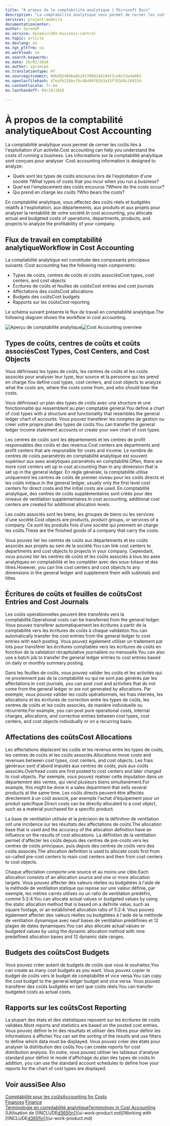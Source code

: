 ```yaml
---
title: "À propos de la comptabilité analytique | Microsoft Docs"
description: "La comptabilité analytique vous permet de cerner les coûts liés à l'exploitation d'un activié."
services: project-madeira
documentationcenter: 
author: SorenGP
ms.service: dynamics365-business-central
ms.topic: article
ms.devlang: na
ms.tgt_pltfrm: na
ms.workload: na
ms.search.keywords: 
ms.date: 10/01/2018
ms.author: sgroespe
ms.translationtype: HT
ms.sourcegitcommit: 9dbd92409ba02281f008246194f3ce0c53e4e001
ms.openlocfilehash: d7eafb21bbcf6c4b446f02b3a33ff6349c2d415d
ms.contentlocale: fr-be
ms.lasthandoff: 09/28/2018

---
```

# <a name="about-cost-accounting"></a><span data-ttu-id="f8fc0-103">À propos de la comptabilité analytique</span><span class="sxs-lookup"><span data-stu-id="f8fc0-103">About Cost Accounting</span></span>
<span data-ttu-id="f8fc0-104">La comptabilité analytique vous permet de cerner les coûts liés à l'exploitation d'un activité.</span><span class="sxs-lookup"><span data-stu-id="f8fc0-104">Cost accounting can help you understand the costs of running a business.</span></span> <span data-ttu-id="f8fc0-105">Les informations sur la comptabilité analytique sont conçues pour analyser :</span><span class="sxs-lookup"><span data-stu-id="f8fc0-105">Cost accounting information is designed to analyze:</span></span>  

-   <span data-ttu-id="f8fc0-106">Quels sont les types de coûts encourus lors de l'exploitation d'une société ?</span><span class="sxs-lookup"><span data-stu-id="f8fc0-106">What types of costs that you incur when you run a business?</span></span>  
-   <span data-ttu-id="f8fc0-107">Quel est l'emplacement des coûts encourus ?</span><span class="sxs-lookup"><span data-stu-id="f8fc0-107">Where do the costs occur?</span></span>  
-   <span data-ttu-id="f8fc0-108">Qui prend en charge les coûts ?</span><span class="sxs-lookup"><span data-stu-id="f8fc0-108">Who bears the costs?</span></span>  

<span data-ttu-id="f8fc0-109">En comptabilité analytique, vous affectez des coûts réels et budgétés relatifs à l'exploitation, aux départements, aux produits et aux projets pour analyser la rentabilité de votre société.</span><span class="sxs-lookup"><span data-stu-id="f8fc0-109">In cost accounting, you allocate actual and budgeted costs of operations, departments, products, and projects to analyze the profitability of your company.</span></span>  

## <a name="workflow-in-cost-accounting"></a><span data-ttu-id="f8fc0-110">Flux de travail en comptabilité analytique</span><span class="sxs-lookup"><span data-stu-id="f8fc0-110">Workflow in Cost Accounting</span></span>  
<span data-ttu-id="f8fc0-111">La comptabilité analytique est constituée des composants principaux suivants :</span><span class="sxs-lookup"><span data-stu-id="f8fc0-111">Cost accounting has the following main components:</span></span>  

-   <span data-ttu-id="f8fc0-112">Types de coûts, centres de coûts et coûts associés</span><span class="sxs-lookup"><span data-stu-id="f8fc0-112">Cost types, cost centers, and cost objects</span></span>  
-   <span data-ttu-id="f8fc0-113">Écritures de coûts et feuilles de coûts</span><span class="sxs-lookup"><span data-stu-id="f8fc0-113">Cost entries and cost journals</span></span>  
-   <span data-ttu-id="f8fc0-114">Affectations des coûts</span><span class="sxs-lookup"><span data-stu-id="f8fc0-114">Cost allocations</span></span>  
-   <span data-ttu-id="f8fc0-115">Budgets des coûts</span><span class="sxs-lookup"><span data-stu-id="f8fc0-115">Cost budgets</span></span>
-   <span data-ttu-id="f8fc0-116">Rapports sur les coûts</span><span class="sxs-lookup"><span data-stu-id="f8fc0-116">Cost reporting</span></span>  

<span data-ttu-id="f8fc0-117">Le schéma suivant présente le flux de travail en comptabilité analytique.</span><span class="sxs-lookup"><span data-stu-id="f8fc0-117">The following diagram shows the workflow in cost accounting.</span></span>  

<span data-ttu-id="f8fc0-118">![Aperçu de comptabilité analytique](media/costaccountingoverview.png "CostAccountingOverview")</span><span class="sxs-lookup"><span data-stu-id="f8fc0-118">![Cost Accounting overview](media/costaccountingoverview.png "CostAccountingOverview")</span></span>  

## <a name="cost-types-cost-centers-and-cost-objects"></a><span data-ttu-id="f8fc0-119">Types de coûts, centres de coûts et coûts associés</span><span class="sxs-lookup"><span data-stu-id="f8fc0-119">Cost Types, Cost Centers, and Cost Objects</span></span>  
<span data-ttu-id="f8fc0-120">Vous définissez les types de coûts, les centres de coûts et les coûts associés pour analyser leur type, leur source et la personne qui les prend en charge.</span><span class="sxs-lookup"><span data-stu-id="f8fc0-120">You define cost types, cost centers, and cost objects to analyze what the costs are, where the costs come from, and who should bear the costs.</span></span>  

<span data-ttu-id="f8fc0-121">Vous définissez un plan des types de coûts avec une structure et une fonctionnalité qui ressemblent au plan comptable général.</span><span class="sxs-lookup"><span data-stu-id="f8fc0-121">You define a chart of cost types with a structure and functionality that resembles the general ledger chart of accounts.</span></span> <span data-ttu-id="f8fc0-122">Vous pouvez transférer les comptes de gestion ou créer votre propre plan des types de coûts.</span><span class="sxs-lookup"><span data-stu-id="f8fc0-122">You can transfer the general ledger income statement accounts or create your own chart of cost types.</span></span>  

<span data-ttu-id="f8fc0-123">Les centres de coûts sont les départements et les centres de profit responsables des coûts et des revenus.</span><span class="sxs-lookup"><span data-stu-id="f8fc0-123">Cost centers are departments and profit centers that are responsible for costs and income.</span></span> <span data-ttu-id="f8fc0-124">Le nombre de centres de coûts paramétrés en comptabilité analytique est souvent supérieur aux axes analytiques paramétrés en comptabilité.</span><span class="sxs-lookup"><span data-stu-id="f8fc0-124">Often, there are more cost centers set up in cost accounting than in any dimension that is set up in the general ledger.</span></span> <span data-ttu-id="f8fc0-125">En règle générale, la comptabilité utilise uniquement les centres de coûts de premier niveau pour les coûts directs et les coûts initiaux.</span><span class="sxs-lookup"><span data-stu-id="f8fc0-125">In the general ledger, usually only the first level cost centers for direct costs and the initial costs are used.</span></span> <span data-ttu-id="f8fc0-126">En comptabilité analytique, des centres de coûts supplémentaires sont créés pour des niveaux de ventilation supplémentaires.</span><span class="sxs-lookup"><span data-stu-id="f8fc0-126">In cost accounting, additional cost centers are created for additional allocation levels.</span></span>  

<span data-ttu-id="f8fc0-127">Les coûts associés sont les biens, les groupes de biens ou les services d'une société.</span><span class="sxs-lookup"><span data-stu-id="f8fc0-127">Cost objects are products, product groups, or services of a company.</span></span> <span data-ttu-id="f8fc0-128">Ce sont les produits finis d'une société qui prennent en charge les coûts.</span><span class="sxs-lookup"><span data-stu-id="f8fc0-128">These are the finished goods of a company that carry the costs.</span></span>  

<span data-ttu-id="f8fc0-129">Vous pouvez lier les centres de coûts aux départements et les coûts associés aux projets au sein de la société.</span><span class="sxs-lookup"><span data-stu-id="f8fc0-129">You can link cost centers to departments and cost objects to projects in your company.</span></span> <span data-ttu-id="f8fc0-130">Cependant, vous pouvez lier les centres de coûts et les coûts associés à tous les axes analytiques en comptabilité et les compléter avec des sous-totaux et des titres.</span><span class="sxs-lookup"><span data-stu-id="f8fc0-130">However, you can link cost centers and cost objects to any dimensions in the general ledger and supplement them with subtotals and titles.</span></span>  

## <a name="cost-entries-and-cost-journals"></a><span data-ttu-id="f8fc0-131">Écritures de coûts et feuilles de coûts</span><span class="sxs-lookup"><span data-stu-id="f8fc0-131">Cost Entries and Cost Journals</span></span>  
<span data-ttu-id="f8fc0-132">Les coûts opérationnelles peuvent être transférés vers la comptabilité.</span><span class="sxs-lookup"><span data-stu-id="f8fc0-132">Operational costs can be transferred from the general ledger.</span></span> <span data-ttu-id="f8fc0-133">Vous pouvez transférer automatiquement les écritures à partir de la comptabilité vers les écritures de coûts à chaque validation.</span><span class="sxs-lookup"><span data-stu-id="f8fc0-133">You can automatically transfer the cost entries from the general ledger to cost entries with each posting.</span></span> <span data-ttu-id="f8fc0-134">Vous pouvez également utiliser un traitement par lots pour transférer les écritures comptables vers les écritures de coûts en fonction de la validation récapitulative journalière ou mensuelle.</span><span class="sxs-lookup"><span data-stu-id="f8fc0-134">You can also use a batch job to transfer the general ledger entries to cost entries based on daily or monthly summary posting.</span></span>  

<span data-ttu-id="f8fc0-135">Dans les feuilles de coûts, vous pouvez valider les coûts et les activités qui ne proviennent pas de la comptabilité ou qui ne sont pas générés par les affectations.</span><span class="sxs-lookup"><span data-stu-id="f8fc0-135">In cost journals, you can post cost and activities that do not come from the general ledger or are not generated by allocations.</span></span> <span data-ttu-id="f8fc0-136">Par exemple, vous pouvez valider les coûts opérationnels, les frais internes, les allocations et les écritures de correction entre les types de coûts, les centres de coûts et les coûts associés, de manière individuelle ou récurrente.</span><span class="sxs-lookup"><span data-stu-id="f8fc0-136">For example, you can post pure operational costs, internal charges, allocations, and corrective entries between cost types, cost centers, and cost objects individually or on a recurring basis.</span></span>  

## <a name="cost-allocations"></a><span data-ttu-id="f8fc0-137">Affectations des coûts</span><span class="sxs-lookup"><span data-stu-id="f8fc0-137">Cost Allocations</span></span>  
<span data-ttu-id="f8fc0-138">Les affectations déplacent les coûts et les revenus entre les types de coûts, les centres de coûts et les coûts associés.</span><span class="sxs-lookup"><span data-stu-id="f8fc0-138">Allocations move costs and revenues between cost types, cost centers, and cost objects.</span></span> <span data-ttu-id="f8fc0-139">Les frais généraux sont d'abord imputés aux centres de coûts, puis aux coûts associés.</span><span class="sxs-lookup"><span data-stu-id="f8fc0-139">Overhead costs are first posted to cost centers and later charged to cost objects.</span></span> <span data-ttu-id="f8fc0-140">Par exemple, vous pouvez réaliser cette imputation dans un département des ventes, qui vend plusieurs biens simultanément.</span><span class="sxs-lookup"><span data-stu-id="f8fc0-140">For example, this might be done in a sales department that sells several products at the same time.</span></span> <span data-ttu-id="f8fc0-141">Les coûts directs peuvent être affectés directement à un coût associé, par exemple l'achat d'équipement pour un produit spécifique.</span><span class="sxs-lookup"><span data-stu-id="f8fc0-141">Direct costs can be directly allocated to a cost object, such as a material purchased for a specific product.</span></span>  

<span data-ttu-id="f8fc0-142">La base de ventilation utilisée et la précision de la définition de ventilation ont une incidence sur les résultats des affectations de coûts.</span><span class="sxs-lookup"><span data-stu-id="f8fc0-142">The allocation base that is used and the accuracy of the allocation definition have an influence on the results of cost allocations.</span></span> <span data-ttu-id="f8fc0-143">La définition de la ventilation permet d'affecter les coûts depuis des centres de pré-coûts vers les centres de coûts principaux, puis depuis des centres de coûts vers des coûts associés.</span><span class="sxs-lookup"><span data-stu-id="f8fc0-143">The allocation definition is used to allocate costs first from so-called pre-cost centers to main cost centers and then from cost centers to cost objects.</span></span>  

<span data-ttu-id="f8fc0-144">Chaque affectation comporte une source et au moins une cible.</span><span class="sxs-lookup"><span data-stu-id="f8fc0-144">Each allocation consists of an allocation source and one or more allocation targets.</span></span> <span data-ttu-id="f8fc0-145">Vous pouvez affecter des valeurs réelles ou budgétées à l'aide de la méthode de ventilation statique qui repose sur une valeur définie, par exemple, les mètres carrés utilisés ou un ratio de ventilation prédéfini, comme 5:2:4.</span><span class="sxs-lookup"><span data-stu-id="f8fc0-145">You can allocate actual values or budgeted values by using the static allocation method that is based on a definite value, such as square footage, or an established allocation ratio of 5:2:4.</span></span> <span data-ttu-id="f8fc0-146">Vous pouvez également affecter des valeurs réelles ou budgétées à l'aide de la méthode de ventilation dynamique avec neuf bases de ventilation prédéfinies et 12 plages de dates dynamiques.</span><span class="sxs-lookup"><span data-stu-id="f8fc0-146">You can also allocate actual values or budgeted values by using the dynamic allocation method with nine predefined allocation bases and 12 dynamic date ranges.</span></span>  

## <a name="cost-budgets"></a><span data-ttu-id="f8fc0-147">Budgets des coûts</span><span class="sxs-lookup"><span data-stu-id="f8fc0-147">Cost Budgets</span></span>  
<span data-ttu-id="f8fc0-148">Vous pouvez créer autant de budgets de coûts que vous le souhaitez.</span><span class="sxs-lookup"><span data-stu-id="f8fc0-148">You can create as many cost budgets as you want.</span></span> <span data-ttu-id="f8fc0-149">Vous pouvez copier le budget de coûts vers le budget de comptabilité et vice versa.</span><span class="sxs-lookup"><span data-stu-id="f8fc0-149">You can copy the cost budget to the general ledger budget and vice versa.</span></span> <span data-ttu-id="f8fc0-150">Vous pouvez transférer des coûts budgétés en tant que coûts réels.</span><span class="sxs-lookup"><span data-stu-id="f8fc0-150">You can transfer budgeted costs as actual costs.</span></span>  

## <a name="cost-reporting"></a><span data-ttu-id="f8fc0-151">Rapports sur les coûts</span><span class="sxs-lookup"><span data-stu-id="f8fc0-151">Cost Reporting</span></span>  
<span data-ttu-id="f8fc0-152">La plupart des états et des statistiques reposent sur les écritures de coûts validées.</span><span class="sxs-lookup"><span data-stu-id="f8fc0-152">Most reports and statistics are based on the posted cost entries.</span></span> <span data-ttu-id="f8fc0-153">Vous pouvez définir le tri des résultats et utiliser des filtres pour définir les informations à afficher.</span><span class="sxs-lookup"><span data-stu-id="f8fc0-153">You can set the sorting of the results and use filters to define which data must be displayed.</span></span> <span data-ttu-id="f8fc0-154">Vous pouvez créer des états pour analyser la distribution des coûts.</span><span class="sxs-lookup"><span data-stu-id="f8fc0-154">You can create reports for cost distribution analysis.</span></span> <span data-ttu-id="f8fc0-155">En outre, vous pouvez utiliser les tableaux d'analyse standard pour définir le mode d'affichage du plan des types de coûts.</span><span class="sxs-lookup"><span data-stu-id="f8fc0-155">In addition, you can use the standard account schedules to define how your reports for the chart of cost types are displayed.</span></span>  

## <a name="see-also"></a><span data-ttu-id="f8fc0-156">Voir aussi</span><span class="sxs-lookup"><span data-stu-id="f8fc0-156">See Also</span></span>  
 [<span data-ttu-id="f8fc0-157">Comptabilité pour les coûts</span><span class="sxs-lookup"><span data-stu-id="f8fc0-157">Accounting for Costs</span></span>](finance-manage-cost-accounting.md)  
 <span data-ttu-id="f8fc0-158">[Finances](finance.md) </span><span class="sxs-lookup"><span data-stu-id="f8fc0-158">[Finance](finance.md) </span></span>  
 [<span data-ttu-id="f8fc0-159">Terminologie en comptabilité analytique</span><span class="sxs-lookup"><span data-stu-id="f8fc0-159">Terminology in Cost Accounting</span></span>](finance-terminology-in-cost-accounting.md)  
 <span data-ttu-id="f8fc0-160">[Utilisation de [!INCLUDE[d365fin](includes/d365fin_md.md)]](ui-work-product.md)</span><span class="sxs-lookup"><span data-stu-id="f8fc0-160">[Working with [!INCLUDE[d365fin](includes/d365fin_md.md)]](ui-work-product.md)</span></span>

